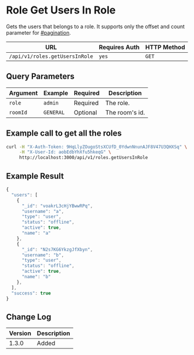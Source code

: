 # Role Get Users In Role

Gets the users that belongs to a role. It supports only the offset and count parameter for [#pagination](../../../#pagination "mention").

| URL                            | Requires Auth | HTTP Method |
| ------------------------------ | ------------- | ----------- |
| `/api/v1/roles.getUsersInRole` | `yes`         | `GET`       |

## Query Parameters

| Argument | Example   | Required | Description    |
| -------- | --------- | -------- | -------------- |
| `role`   | `admin`   | Required | The role.      |
| `roomId` | `GENERAL` | Optional | The room's id. |

## Example call to get all the roles

```bash
curl -H "X-Auth-Token: 9HqLlyZOugoStsXCUfD_0YdwnNnunAJF8V47U3QHXSq" \
     -H "X-User-Id: aobEdbYhXfu5hkeqG" \
     http://localhost:3000/api/v1/roles.getUsersInRole
```

## Example Result

```javascript
{
  "users": [
    {
      "_id": "voakrL3cHjYBwwRPq",
      "username": "a",
      "type": "user",
      "status": "offline",
      "active": true,
      "name": "a"
    },
    {
      "_id": "N2s7KG6YkzgJfXbyn",
      "username": "b",
      "type": "user",
      "status": "offline",
      "active": true,
      "name": "b"
    },
  ],
  "success": true
}
```

## Change Log

| Version | Description |
| ------- | ----------- |
| 1.3.0   | Added       |
